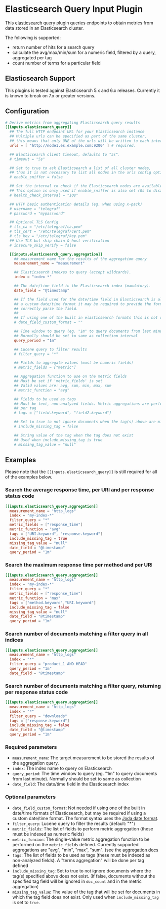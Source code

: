 # Elasticsearch Query Input Plugin

This [elasticsearch](https://www.elastic.co/) query plugin queries endpoints
to obtain metrics from data stored in an Elasticsearch cluster.

The following is supported:

- return number of hits for a search query
- calculate the avg/max/min/sum for a numeric field, filtered by a query,
  aggregated per tag
- count number of terms for a particular field

## Elasticsearch Support

This plugins is tested against Elasticsearch 5.x and 6.x releases.
Currently it is known to break on 7.x or greater versions.

## Configuration

```toml @sample.conf
# Derive metrics from aggregating Elasticsearch query results
[[inputs.elasticsearch_query]]
  ## The full HTTP endpoint URL for your Elasticsearch instance
  ## Multiple urls can be specified as part of the same cluster,
  ## this means that only ONE of the urls will be written to each interval.
  urls = [ "http://node1.es.example.com:9200" ] # required.

  ## Elasticsearch client timeout, defaults to "5s".
  # timeout = "5s"

  ## Set to true to ask Elasticsearch a list of all cluster nodes,
  ## thus it is not necessary to list all nodes in the urls config option
  # enable_sniffer = false

  ## Set the interval to check if the Elasticsearch nodes are available
  ## This option is only used if enable_sniffer is also set (0s to disable it)
  # health_check_interval = "10s"

  ## HTTP basic authentication details (eg. when using x-pack)
  # username = "telegraf"
  # password = "mypassword"

  ## Optional TLS Config
  # tls_ca = "/etc/telegraf/ca.pem"
  # tls_cert = "/etc/telegraf/cert.pem"
  # tls_key = "/etc/telegraf/key.pem"
  ## Use TLS but skip chain & host verification
  # insecure_skip_verify = false

  [[inputs.elasticsearch_query.aggregation]]
    ## measurement name for the results of the aggregation query
    measurement_name = "measurement"

    ## Elasticsearch indexes to query (accept wildcards).
    index = "index-*"

    ## The date/time field in the Elasticsearch index (mandatory).
    date_field = "@timestamp"

    ## If the field used for the date/time field in Elasticsearch is also using
    ## a custom date/time format it may be required to provide the format to
    ## correctly parse the field.
    ##
    ## If using one of the built in elasticsearch formats this is not required.
    # date_field_custom_format = ""

    ## Time window to query (eg. "1m" to query documents from last minute).
    ## Normally should be set to same as collection interval
    query_period = "1m"

    ## Lucene query to filter results
    # filter_query = "*"

    ## Fields to aggregate values (must be numeric fields)
    # metric_fields = ["metric"]

    ## Aggregation function to use on the metric fields
    ## Must be set if 'metric_fields' is set
    ## Valid values are: avg, sum, min, max, sum
    # metric_function = "avg"

    ## Fields to be used as tags
    ## Must be text, non-analyzed fields. Metric aggregations are performed
    ## per tag
    # tags = ["field.keyword", "field2.keyword"]

    ## Set to true to not ignore documents when the tag(s) above are missing
    # include_missing_tag = false

    ## String value of the tag when the tag does not exist
    ## Used when include_missing_tag is true
    # missing_tag_value = "null"
```

## Examples

Please note that the `[[inputs.elasticsearch_query]]` is still required for all
of the examples below.

### Search the average response time, per URI and per response status code

```toml
[[inputs.elasticsearch_query.aggregation]]
  measurement_name = "http_logs"
  index = "my-index-*"
  filter_query = "*"
  metric_fields = ["response_time"]
  metric_function = "avg"
  tags = ["URI.keyword", "response.keyword"]
  include_missing_tag = true
  missing_tag_value = "null"
  date_field = "@timestamp"
  query_period = "1m"
```

### Search the maximum response time per method and per URI

```toml
[[inputs.elasticsearch_query.aggregation]]
  measurement_name = "http_logs"
  index = "my-index-*"
  filter_query = "*"
  metric_fields = ["response_time"]
  metric_function = "max"
  tags = ["method.keyword","URI.keyword"]
  include_missing_tag = false
  missing_tag_value = "null"
  date_field = "@timestamp"
  query_period = "1m"
```

### Search number of documents matching a filter query in all indices

```toml
[[inputs.elasticsearch_query.aggregation]]
  measurement_name = "http_logs"
  index = "*"
  filter_query = "product_1 AND HEAD"
  query_period = "1m"
  date_field = "@timestamp"
```

### Search number of documents matching a filter query, returning per response status code

```toml
[[inputs.elasticsearch_query.aggregation]]
  measurement_name = "http_logs"
  index = "*"
  filter_query = "downloads"
  tags = ["response.keyword"]
  include_missing_tag = false
  date_field = "@timestamp"
  query_period = "1m"
```

### Required parameters

- `measurement_name`: The target measurement to be stored the results of the
  aggregation query.
- `index`: The index name to query on Elasticsearch
- `query_period`: The time window to query (eg. "1m" to query documents from
  last minute). Normally should be set to same as collection
- `date_field`: The date/time field in the Elasticsearch index

### Optional parameters

- `date_field_custom_format`: Not needed if using one of the built in date/time
  formats of Elasticsearch, but may be required if using a custom date/time
  format. The format syntax uses the [Joda date format][joda].
- `filter_query`: Lucene query to filter the results (default: "\*")
- `metric_fields`: The list of fields to perform metric aggregation (these must
  be indexed as numeric fields)
- `metric_funcion`: The single-value metric aggregation function to be performed
  on the `metric_fields` defined. Currently supported aggregations are "avg",
  "min", "max", "sum". (see the [aggregation docs][agg]
- `tags`: The list of fields to be used as tags (these must be indexed as
  non-analyzed fields). A "terms aggregation" will be done per tag defined
- `include_missing_tag`: Set to true to not ignore documents where the tag(s)
  specified above does not exist. (If false, documents without the specified tag
  field will be ignored in `doc_count` and in the metric aggregation)
- `missing_tag_value`: The value of the tag that will be set for documents in
  which the tag field does not exist. Only used when `include_missing_tag` is
  set to `true`.

[joda]: https://www.elastic.co/guide/en/elasticsearch/reference/6.8/search-aggregations-bucket-daterange-aggregation.html#date-format-pattern
[agg]: https://www.elastic.co/guide/en/elasticsearch/reference/current/search-aggregations-metrics.html
